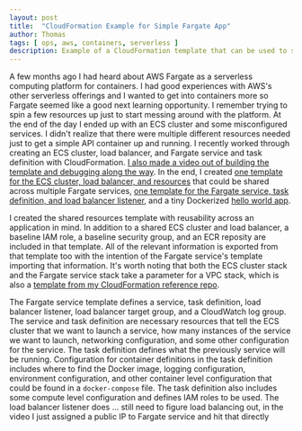 ```yaml
---
layout: post
title:  "CloudFormation Example for Simple Fargate App"
author: Thomas
tags: [ ops, aws, containers, serverless ]
description: Example of a CloudFormation template that can be used to start developing on AWS Fargate
---
```


A few months ago I had heard about AWS Fargate as a serverless computing platform for containers. I had good experiences with AWS's other serverless offerings and I wanted to get into containers more so Fargate seemed like a good next learning opportunity. I remember trying to spin a few resources up just to start messing around with the platform. At the end of the day I ended up with an ECS cluster and some misconfigured services. I didn't realize that there were multiple different resources needed just to get a simple API container up and running. I recently worked through creating an ECS cluster, load balancer, and Fargate service and task definition with CloudFormation. [I also made a video out of building the template and debugging along the way](https://www.youtube.com/watch?v=puYOIAQFZkI). In the end, I created [one template for the ECS cluster, load balancer, and resources](https://github.com/thomasstep/aws-cloudformation-reference/blob/5442a63ea123cab496dc108f7af130b2b8dd2228/fargate/ecs-cluster.yml) that could be shared across multiple Fargate services, [one template for the Fargate service, task definition, and load balancer listener](https://github.com/thomasstep/aws-cloudformation-reference/blob/5442a63ea123cab496dc108f7af130b2b8dd2228/fargate/hello-world/hello-world-fargate.yml), and a tiny Dockerized [hello world app](https://github.com/thomasstep/aws-cloudformation-reference/tree/5442a63ea123cab496dc108f7af130b2b8dd2228/fargate/hello-world).

I created the shared resources template with reusability across an application in mind. In addition to a shared ECS cluster and load balancer, a baseline IAM role, a baseline security group, and an ECR reposity are included in that template. All of the relevant information is exported from that template too with the intention of the Fargate service's template importing that information. It's worth noting that both the ECS cluster stack and the Fargate service stack take a parameter for a VPC stack, which is also a [template from my CloudFormation reference repo](https://github.com/thomasstep/aws-cloudformation-reference/blob/5442a63ea123cab496dc108f7af130b2b8dd2228/vpc/basic/vpc.yml).

The Fargate service template defines a service, task definition, load balancer listener, load balancer target group, and a CloudWatch log group. The service and task definition are necessary resources that tell the ECS cluster that we want to launch a service, how many instances of the service we want to launch, networking configuration, and some other configuration for the service. The task definition defines what the previously service will be running. Configuration for container definitions in the task definition includes where to find the Docker image, logging configuration, environment configuration, and other container level configuration that could be found in a `docker-compose` file. The task definition also includes some compute level configuration and defines IAM roles to be used. The load balancer listener does ... still need to figure load balancing out, in the video I just assigned a public IP to Fargate service and hit that directly
